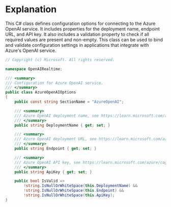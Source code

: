 # Explanation
This C# class defines configuration options for connecting to the Azure OpenAI service. It includes properties for the deployment name, endpoint URL, and API key. It also includes a validation property to check if all required values are present and non-empty. This class can be used to bind and validate configuration settings in applications that integrate with Azure's OpenAI service.

```csharp
// Copyright (c) Microsoft. All rights reserved.

namespace OpenAIRealtime;

/// <summary>
/// Configuration for Azure OpenAI service.
/// </summary>
public class AzureOpenAIOptions
{
    public const string SectionName = "AzureOpenAI";

    /// <summary>
    /// Azure OpenAI deployment name, see https://learn.microsoft.com/azure/cognitive-services/openai/how-to/create-resource
    /// </summary>
    public string DeploymentName { get; set; }

    /// <summary>
    /// Azure OpenAI deployment URL, see https://learn.microsoft.com/azure/cognitive-services/openai/quickstart
    /// </summary>
    public string Endpoint { get; set; }

    /// <summary>
    /// Azure OpenAI API key, see https://learn.microsoft.com/azure/cognitive-services/openai/quickstart
    /// </summary>
    public string ApiKey { get; set; }

    public bool IsValid =>
        !string.IsNullOrWhiteSpace(this.DeploymentName) &&
        !string.IsNullOrWhiteSpace(this.Endpoint) &&
        !string.IsNullOrWhiteSpace(this.ApiKey);
}
```